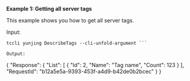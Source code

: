 **Example 1: Getting all server tags**

This example shows you how to get all server tags.

Input: 

```
tccli yunjing DescribeTags --cli-unfold-argument ```

Output: 
```
{
    "Response": {
        "List": [
            {
                "Id": 2,
                "Name": "Tag name",
                "Count": 123
            }
        ],
        "RequestId": "b12a5e5a-9393-453f-a4d9-b42de0b2bcec"
    }
}
```

